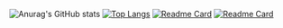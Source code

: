 ![Anurag's GitHub stats](https://github-readme-stats.vercel.app/api?username=komarapc&show_icons=true&theme=one_dark_pro)
[![Top Langs](https://github-readme-stats.vercel.app/api/top-langs/?username=komarapc&layout=donut&theme=one_dark_pro)](https://github.com/anuraghazra/github-readme-stats)
[![Readme Card](https://github-readme-stats.vercel.app/api/pin/?username=komarapc&repo=template-nestjs-starter&theme=one_dark_pro)](https://github.com/komarapc/template-nestjs-starter)
[![Readme Card](https://github-readme-stats.vercel.app/api/pin/?username=komarapc&repo=sample-gofiber-prisma&theme=one_dark_pro)](https://github.com/komarapc/sample-gofiber-prisma)
